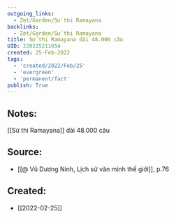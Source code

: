 ```yaml
---
outgoing_links:
  - Zet/Garden/Sử thi Ramayana
backlinks:
  - Zet/Garden/Sử thi Ramayana
title: Sử thi Ramayana dài 48.000 câu
UID: 220225211654
created: 25-Feb-2022
tags:
  - 'created/2022/Feb/25'
  - 'evergreen'
  - 'permanent/fact'
publish: True
---
```

## Notes:
[[Sử thi Ramayana]] dài 48.000 câu

## Source:
- [[@ Vũ Dương Ninh, Lịch sử văn minh thế giới]], p.76





## Created:
- [[2022-02-25]]
